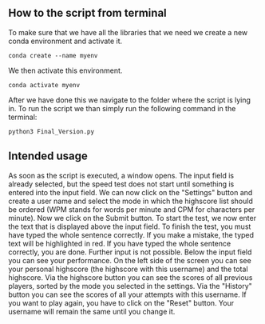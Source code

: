 ## How to the script from terminal

To make sure that we have all the libraries that we need we create a new conda environment and activate it. 
```
conda create --name myenv
```

We then activate this environment.
```
conda activate myenv
```
After we have done this we navigate to the folder where the script is lying in. To run the script we than simply run the following command in the terminal:

```
python3 Final_Version.py 
```


 
## Intended usage
As soon as the script is executed, a window opens. The input field is already selected, but the speed test does not start until something is entered into the input field.
We can now click on the "Settings" button and create a user name and select the mode in which the highscore list should be ordered (WPM stands for words per minute and CPM for characters per minute). Now we click on the Submit button.
To start the test, we now enter the text that is displayed above the input field. To finish the test, you must have typed the whole sentence correctly. If you make a mistake, the typed text will be highlighted in red. If you have typed the whole sentence correctly, you are done. Further input is not possible. Below the input field you can see your performance. On the left side of the screen you can see your personal highscore (the highscore with this username) and the total highscore. Via the highscore button you can see the scores of all previous players, sorted by the mode you selected in the settings. 
Via the "History" button you can see the scores of all your attempts with this username.
If you want to play again, you have to click on the "Reset" button. Your username will remain the same until you change it. 